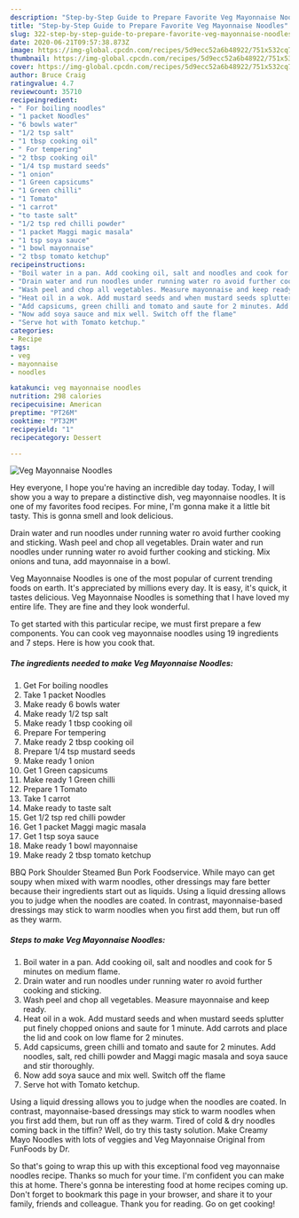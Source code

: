 ```yaml
---
description: "Step-by-Step Guide to Prepare Favorite Veg Mayonnaise Noodles"
title: "Step-by-Step Guide to Prepare Favorite Veg Mayonnaise Noodles"
slug: 322-step-by-step-guide-to-prepare-favorite-veg-mayonnaise-noodles
date: 2020-06-21T09:57:38.873Z
image: https://img-global.cpcdn.com/recipes/5d9ecc52a6b48922/751x532cq70/veg-mayonnaise-noodles-recipe-main-photo.jpg
thumbnail: https://img-global.cpcdn.com/recipes/5d9ecc52a6b48922/751x532cq70/veg-mayonnaise-noodles-recipe-main-photo.jpg
cover: https://img-global.cpcdn.com/recipes/5d9ecc52a6b48922/751x532cq70/veg-mayonnaise-noodles-recipe-main-photo.jpg
author: Bruce Craig
ratingvalue: 4.7
reviewcount: 35710
recipeingredient:
- " For boiling noodles"
- "1 packet Noodles"
- "6 bowls water"
- "1/2 tsp salt"
- "1 tbsp cooking oil"
- " For tempering"
- "2 tbsp cooking oil"
- "1/4 tsp mustard seeds"
- "1 onion"
- "1 Green capsicums"
- "1 Green chilli"
- "1 Tomato"
- "1 carrot"
- "to taste salt"
- "1/2 tsp red chilli powder"
- "1 packet Maggi magic masala"
- "1 tsp soya sauce"
- "1 bowl mayonnaise"
- "2 tbsp tomato ketchup"
recipeinstructions:
- "Boil water in a pan. Add cooking oil, salt and noodles and cook for 5 minutes on medium flame."
- "Drain water and run noodles under running water ro avoid further cooking and sticking."
- "Wash peel and chop all vegetables. Measure mayonnaise and keep ready."
- "Heat oil in a wok. Add mustard seeds and when mustard seeds splutter put finely chopped onions and saute for 1 minute. Add carrots and place the lid and cook on low flame for 2 minutes."
- "Add capsicums, green chilli and tomato and saute for 2 minutes. Add noodles, salt, red chilli powder and Maggi magic masala and soya sauce and stir thoroughly."
- "Now add soya sauce and mix well. Switch off the flame"
- "Serve hot with Tomato ketchup."
categories:
- Recipe
tags:
- veg
- mayonnaise
- noodles

katakunci: veg mayonnaise noodles 
nutrition: 298 calories
recipecuisine: American
preptime: "PT26M"
cooktime: "PT32M"
recipeyield: "1"
recipecategory: Dessert

---
```



![Veg Mayonnaise Noodles](https://img-global.cpcdn.com/recipes/5d9ecc52a6b48922/751x532cq70/veg-mayonnaise-noodles-recipe-main-photo.jpg)

Hey everyone, I hope you're having an incredible day today. Today, I will show you a way to prepare a distinctive dish, veg mayonnaise noodles. It is one of my favorites food recipes. For mine, I'm gonna make it a little bit tasty. This is gonna smell and look delicious.

Drain water and run noodles under running water ro avoid further cooking and sticking. Wash peel and chop all vegetables. Drain water and run noodles under running water ro avoid further cooking and sticking. Mix onions and tuna, add mayonnaise in a bowl.

Veg Mayonnaise Noodles is one of the most popular of current trending foods on earth. It's appreciated by millions every day. It is easy, it's quick, it tastes delicious. Veg Mayonnaise Noodles is something that I have loved my entire life. They are fine and they look wonderful.


To get started with this particular recipe, we must first prepare a few components. You can cook veg mayonnaise noodles using 19 ingredients and 7 steps. Here is how you cook that.

<!--inarticleads1-->

##### The ingredients needed to make Veg Mayonnaise Noodles:

1. Get  For boiling noodles
1. Take 1 packet Noodles
1. Make ready 6 bowls water
1. Make ready 1/2 tsp salt
1. Make ready 1 tbsp cooking oil
1. Prepare  For tempering
1. Make ready 2 tbsp cooking oil
1. Prepare 1/4 tsp mustard seeds
1. Make ready 1 onion
1. Get 1 Green capsicums
1. Make ready 1 Green chilli
1. Prepare 1 Tomato
1. Take 1 carrot
1. Make ready to taste salt
1. Get 1/2 tsp red chilli powder
1. Get 1 packet Maggi magic masala
1. Get 1 tsp soya sauce
1. Make ready 1 bowl mayonnaise
1. Make ready 2 tbsp tomato ketchup


BBQ Pork Shoulder Steamed Bun Pork Foodservice. While mayo can get soupy when mixed with warm noodles, other dressings may fare better because their ingredients start out as liquids. Using a liquid dressing allows you to judge when the noodles are coated. In contrast, mayonnaise-based dressings may stick to warm noodles when you first add them, but run off as they warm. 

<!--inarticleads2-->

##### Steps to make Veg Mayonnaise Noodles:

1. Boil water in a pan. Add cooking oil, salt and noodles and cook for 5 minutes on medium flame.
1. Drain water and run noodles under running water ro avoid further cooking and sticking.
1. Wash peel and chop all vegetables. Measure mayonnaise and keep ready.
1. Heat oil in a wok. Add mustard seeds and when mustard seeds splutter put finely chopped onions and saute for 1 minute. Add carrots and place the lid and cook on low flame for 2 minutes.
1. Add capsicums, green chilli and tomato and saute for 2 minutes. Add noodles, salt, red chilli powder and Maggi magic masala and soya sauce and stir thoroughly.
1. Now add soya sauce and mix well. Switch off the flame
1. Serve hot with Tomato ketchup.


Using a liquid dressing allows you to judge when the noodles are coated. In contrast, mayonnaise-based dressings may stick to warm noodles when you first add them, but run off as they warm. Tired of cold &amp; dry noodles coming back in the tiffin? Well, do try this tasty solution. Make Creamy Mayo Noodles with lots of veggies and Veg Mayonnaise Original from FunFoods by Dr. 

So that's going to wrap this up with this exceptional food veg mayonnaise noodles recipe. Thanks so much for your time. I'm confident you can make this at home. There's gonna be interesting food at home recipes coming up. Don't forget to bookmark this page in your browser, and share it to your family, friends and colleague. Thank you for reading. Go on get cooking!

